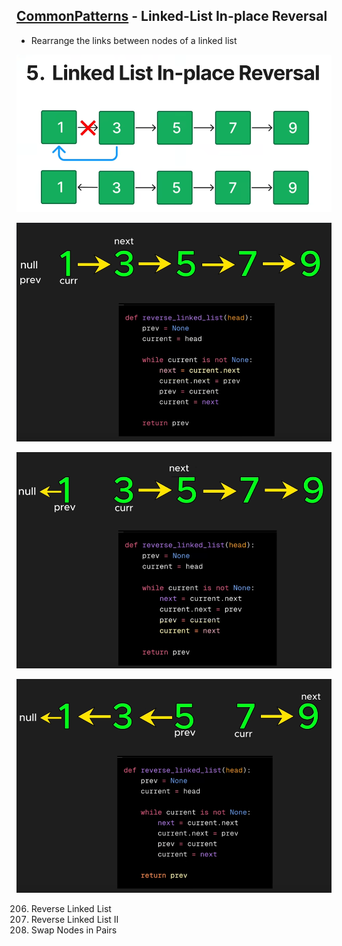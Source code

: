 ## [CommonPatterns](/README.md#common-patterns) - Linked-List In-place Reversal
- Rearrange the links between nodes of a linked list

![image](imgs\llipr-0.png)

![image](imgs\llipr-1.png)

![image](imgs\llipr-2.png)

![image](imgs\llipr-3.png)

206. Reverse Linked List
92. Reverse Linked List II
24. Swap Nodes in Pairs

